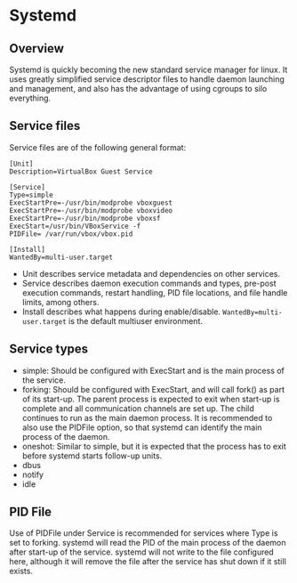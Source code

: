Systemd
=======

Overview
--------

Systemd is quickly becoming the new standard service manager for linux. It uses greatly simplified service descriptor files to handle daemon launching and management, and also has the advantage of using cgroups to silo everything.

Service files
-------------

Service files are of the following general format:

```
[Unit]
Description=VirtualBox Guest Service

[Service]
Type=simple
ExecStartPre=-/usr/bin/modprobe vboxguest
ExecStartPre=-/usr/bin/modprobe vboxvideo
ExecStartPre=-/usr/bin/modprobe vboxsf
ExecStart=/usr/bin/VBoxService -f
PIDFile= /var/run/vbox/vbox.pid

[Install]
WantedBy=multi-user.target
```

- Unit describes service metadata and dependencies on other services.
- Service describes daemon execution commands and types, pre-post execution commands, restart handling, PID file locations, and file handle limits, among others.
- Install describes what happens during enable/disable. `WantedBy=multi-user.target` is the default multiuser environment.

Service types
-------------

- simple: Should be configured with ExecStart and is the main process of the service.
- forking: Should be configured with ExecStart, and  will call fork() as part of its start-up. The parent process is expected to exit when start-up is complete and all communication channels are set up. The child continues to run as the main daemon process. It is recommended to also use the PIDFile option, so that systemd can identify the main process of the daemon.
- oneshot: Similar to simple, but it is expected that the process has to exit before systemd starts follow-up units.
- dbus
- notify
- idle

PID File
--------

Use of PIDFile under Service is recommended for services where Type is set to forking. systemd will read the PID of the main process of the daemon after start-up of the service. systemd will not write to the file configured here, although it will remove the file after the service has shut down if it still exists.

